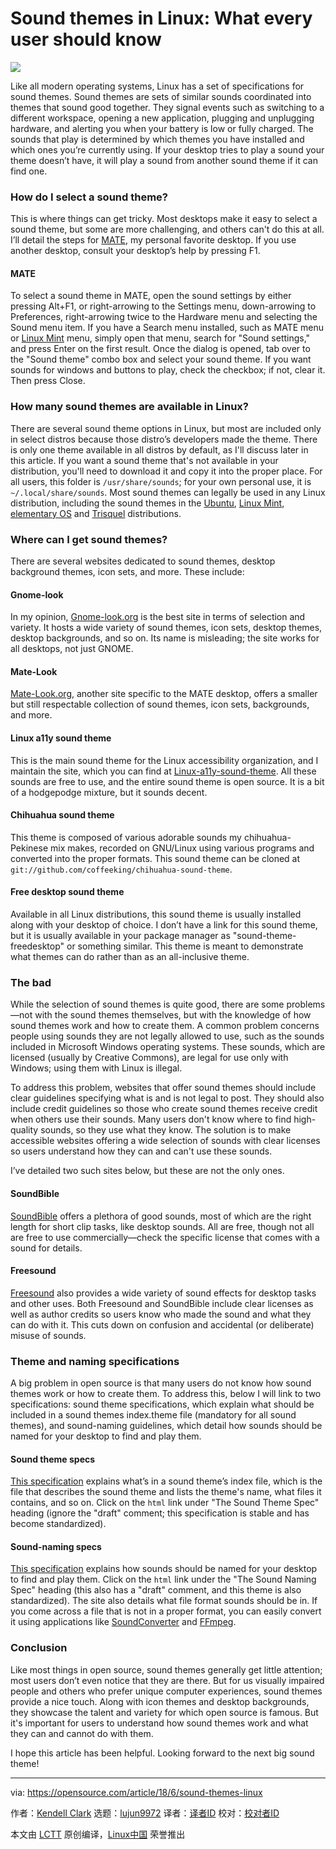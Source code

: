 Sound themes in Linux: What every user should know
======

![](https://opensource.com/sites/default/files/styles/image-full-size/public/lead-images/linux_penguin_green.png?itok=ENdVzW22)

Like all modern operating systems, Linux has a set of specifications for sound themes. Sound themes are sets of similar sounds coordinated into themes that sound good together. They signal events such as switching to a different workspace, opening a new application, plugging and unplugging hardware, and alerting you when your battery is low or fully charged. The sounds that play is determined by which themes you have installed and which ones you’re currently using. If your desktop tries to play a sound your theme doesn’t have, it will play a sound from another sound theme if it can find one.

### How do I select a sound theme?

This is where things can get tricky. Most desktops make it easy to select a sound theme, but some are more challenging, and others can't do this at all. I’ll detail the steps for [MATE][1], my personal favorite desktop. If you use another desktop, consult your desktop’s help by pressing F1.

#### MATE

To select a sound theme in MATE, open the sound settings by either pressing Alt+F1, or right-arrowing to the Settings menu, down-arrowing to Preferences, right-arrowing twice to the Hardware menu and selecting the Sound menu item. If you have a Search menu installed, such as MATE menu or [Linux Mint][2] menu, simply open that menu, search for "Sound settings," and press Enter on the first result. Once the dialog is opened, tab over to the "Sound theme" combo box and select your sound theme. If you want sounds for windows and buttons to play, check the checkbox; if not, clear it. Then press Close.

### How many sound themes are available in Linux?

There are several sound theme options in Linux, but most are included only in select distros because those distro’s developers made the theme. There is only one theme available in all distros by default, as I'll discuss later in this article. If you want a sound theme that's not available in your distribution, you'll need to download it and copy it into the proper place. For all users, this folder is `/usr/share/sounds`; for your own personal use, it is `~/.local/share/sounds`. Most sound themes can legally be used in any Linux distribution, including the sound themes in the [Ubuntu][3], [Linux Mint][4], [elementary OS][5] and [Trisquel][6] distributions.

### Where can I get sound themes?

There are several websites dedicated to sound themes, desktop background themes, icon sets, and more. These include:

#### Gnome-look

In my opinion, [Gnome-look.org][7] is the best site in terms of selection and variety. It hosts a wide variety of sound themes, icon sets, desktop themes, desktop backgrounds, and so on. Its name is misleading; the site works for all desktops, not just GNOME.

#### Mate-Look

[Mate-Look.org][8], another site specific to the MATE desktop, offers a smaller but still respectable collection of sound themes, icon sets, backgrounds, and more.

#### Linux a11y sound theme

This is the main sound theme for the Linux accessibility organization, and I maintain the site, which you can find at [Linux-a11y-sound-theme][9]. All these sounds are free to use, and the entire sound theme is open source. It is a bit of a hodgepodge mixture, but it sounds decent.

#### Chihuahua sound theme

This theme is composed of various adorable sounds my chihuahua-Pekinese mix makes, recorded on GNU/Linux using various programs and converted into the proper formats. This sound theme can be cloned at `git://github.com/coffeeking/chihuahua-sound-theme`.

#### Free desktop sound theme

Available in all Linux distributions, this sound theme is usually installed along with your desktop of choice. I don’t have a link for this sound theme, but it is usually available in your package manager as "sound-theme-freedesktop" or something similar. This theme is meant to demonstrate what themes can do rather than as an all-inclusive theme.

### The bad

While the selection of sound themes is quite good, there are some problems—not with the sound themes themselves, but with the knowledge of how sound themes work and how to create them. A common problem concerns people using sounds they are not legally allowed to use, such as the sounds included in Microsoft Windows operating systems. These sounds, which are licensed (usually by Creative Commons), are legal for use only with Windows; using them with Linux is illegal.

To address this problem, websites that offer sound themes should include clear guidelines specifying what is and is not legal to post. They should also include credit guidelines so those who create sound themes receive credit when others use their sounds. Many users don't know where to find high-quality sounds, so they use what they know. The solution is to make accessible websites offering a wide selection of sounds with clear licenses so users understand how they can and can't use these sounds.

I’ve detailed two such sites below, but these are not the only ones.

#### SoundBible

[SoundBible][10] offers a plethora of good sounds, most of which are the right length for short clip tasks, like desktop sounds. All are free, though not all are free to use commercially—check the specific license that comes with a sound for details.

#### Freesound

[Freesound][11] also provides a wide variety of sound effects for desktop tasks and other uses. Both Freesound and SoundBible include clear licenses as well as author credits so users know who made the sound and what they can do with it. This cuts down on confusion and accidental (or deliberate) misuse of sounds.

### Theme and naming specifications

A big problem in open source is that many users do not know how sound themes work or how to create them. To address this, below I will link to two specifications: sound theme specifications, which explain what should be included in a sound themes index.theme file (mandatory for all sound themes), and sound-naming guidelines, which detail how sounds should be named for your desktop to find and play them.

#### Sound theme specs

[This specification][12] explains what’s in a sound theme’s index file, which is the file that describes the sound theme and lists the theme's name, what files it contains, and so on. Click on the `html` link under "The Sound Theme Spec" heading (ignore the "draft" comment; this specification is stable and has become standardized).

#### Sound-naming specs

[This specification][12] explains how sounds should be named for your desktop to find and play them. Click on the `html` link under the "The Sound Naming Spec" heading (this also has a "draft" comment, and this theme is also standardized). The site also details what file format sounds should be in. If you come across a file that is not in a proper format, you can easily convert it using applications like [SoundConverter][13] and [FFmpeg][14].

### Conclusion

Like most things in open source, sound themes generally get little attention; most users don’t even notice that they are there. But for us visually impaired people and others who prefer unique computer experiences, sound themes provide a nice touch. Along with icon themes and desktop backgrounds, they showcase the talent and variety for which open source is famous. But it's important for users to understand how sound themes work and what they can and cannot do with them.

I hope this article has been helpful. Looking forward to the next big sound theme!

--------------------------------------------------------------------------------

via: https://opensource.com/article/18/6/sound-themes-linux

作者：[Kendell Clark][a]
选题：[lujun9972](https://github.com/lujun9972)
译者：[译者ID](https://github.com/译者ID)
校对：[校对者ID](https://github.com/校对者ID)

本文由 [LCTT](https://github.com/LCTT/TranslateProject) 原创编译，[Linux中国](https://linux.cn/) 荣誉推出

[a]: https://opensource.com/users/kendell-clark
[1]:https://mate-desktop.org/themes/
[2]:https://linuxmint.com/
[3]:http://www.ubuntu.com/
[4]:http://www.Linuxmint.com/
[5]:http://www.elementaryos.org/
[6]:http://www.trisquel.info/
[7]:http://www.gnome-look.org/
[8]:http://www.mate-look.org/
[9]:http://www.github.com/coffeeking/Linux-a11y-sound-theme
[10]:http://www.soundbible.com/
[11]:http://www.freesound.org/
[12]:https://www.freedesktop.org/wiki/Specifications/sound-theme-spec/
[13]:http://www.soundconverter.org/
[14]:http://www.ffmpeg.org/
